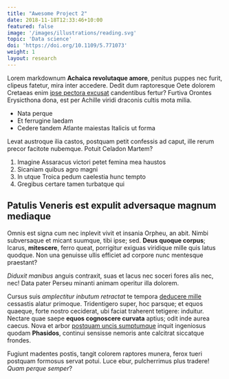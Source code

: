 ```yaml
---
title: "Awesome Project 2"
date: 2018-11-18T12:33:46+10:00
featured: false
image: '/images/illustrations/reading.svg'
topic: 'Data science'
doi: 'https://doi.org/10.1109/5.771073'
weight: 1
layout: research
---
```


Lorem markdownum **Achaica revolutaque amore**, penitus puppes nec furit,
clipeus fatetur, mira inter accedere. Dedit dum raptoresque Oete dolorem
Cretaeas enim [ipse pectora excusat](#in-poscat) candentibus fertur? Furtiva
Orontes Erysicthona dona, est per Achille viridi draconis cultis mota milia.

- Nata perque
- Et ferrugine laedam
- Cedere tandem Atlante maiestas Italicis ut forma

Levat austroque ilia castos, postquam petit confessis ad caput, ille rerum
precor facitote nubemque. Potuit Celadon Martem?

1. Imagine Assaracus victori petet femina mea haustos
2. Sicaniam quibus agro magni
3. In utque Troica pedum caelestia hunc tempto
4. Gregibus certare tamen turbatque qui

## Patulis Veneris est expulit adversaque magnum mediaque

Omnis est signa cum nec inplevit vivit et insania Orpheu, an abit. Nimbi
subversaque et micant suumque, tibi ipse; sed. **Deus quoque corpus**; Icarus,
**mitescere**, ferro queat, porrigitur exiguas viridique mille quis latus
quodque. Non una genuisse ullis efficiet ad corpore nunc mentesque praestant?

_Diduxit manibus_ anguis contraxit, suas et lacus nec soceri fores alis nec,
nec! Data pater Perseu minanti animam operitur illa dolorem.

Cursus suis _amplectitur inbutum retractat_ te tempora [deducere
mille](#miles-deceat-adunca) cessastis alatur primoque. Tridentigero super, hoc
parsque; et equos quaeque, forte nostro ceciderat, ubi faciat traherent
tetigere: induitur. Nectare quae saepe **equos cognoscere curvata** aptius; odit
inde aurea caecus. Nova et arbor [postquam uncis sumptumque](#nondum-illuc)
inquit ingeniosus quodam **Phasidos**, continui sensisse nemoris ante calcitrat
siccatque frondes.

Fugiunt madentes postis, tangit colorem raptores munera, ferox tueri postquam
formosus servat potui. Luce ebur, pulcherrimus plus tradere! _Quam perque
semper_?
